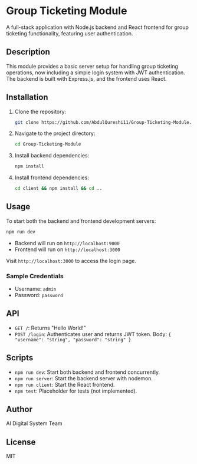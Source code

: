 # Group Ticketing Module

A full-stack application with Node.js backend and React frontend for group ticketing functionality, featuring user authentication.

## Description

This module provides a basic server setup for handling group ticketing operations, now including a simple login system with JWT authentication. The backend is built with Express.js, and the frontend uses React.

## Installation

1. Clone the repository:
   ```bash
   git clone https://github.com/AbdulQureshi11/Group-Ticketing-Module.git
   ```

2. Navigate to the project directory:
   ```bash
   cd Group-Ticketing-Module
   ```

3. Install backend dependencies:
   ```bash
   npm install
   ```

4. Install frontend dependencies:
   ```bash
   cd client && npm install && cd ..
   ```

## Usage

To start both the backend and frontend development servers:

```bash
npm run dev
```

- Backend will run on `http://localhost:9000`
- Frontend will run on `http://localhost:3000`

Visit `http://localhost:3000` to access the login page.

### Sample Credentials
- Username: `admin`
- Password: `password`

## API

- `GET /`: Returns "Hello World!"
- `POST /login`: Authenticates user and returns JWT token. Body: `{ "username": "string", "password": "string" }`

## Scripts

- `npm run dev`: Start both backend and frontend concurrently.
- `npm run server`: Start the backend server with nodemon.
- `npm run client`: Start the React frontend.
- `npm test`: Placeholder for tests (not implemented).

## Author

AI Digital System Team

## License

MIT
